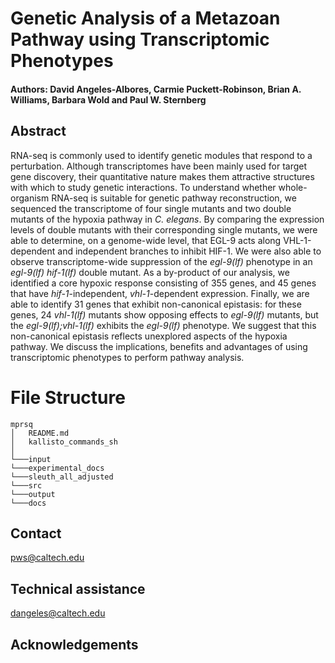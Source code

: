 # Genetic Analysis of a Metazoan Pathway using Transcriptomic Phenotypes
#### Authors: David Angeles-Albores, Carmie Puckett-Robinson, Brian A. Williams, Barbara Wold and Paul W. Sternberg

## Abstract
RNA-seq is commonly used to identify genetic modules that respond to a perturbation. Although transcriptomes have been mainly used for target gene discovery, their quantitative nature makes them attractive structures with which to study genetic interactions. To understand whether whole-organism RNA-seq is suitable for genetic pathway reconstruction, we sequenced the transcriptome of four single mutants and two double mutants of the hypoxia pathway in *C. elegans*. By comparing the expression levels of double mutants with their corresponding single mutants, we were able to determine, on a genome-wide level, that EGL-9 acts along VHL-1-dependent and independent branches to inhibit HIF-1. We were also able to observe transcriptome-wide suppression of the *egl-9(lf)* phenotype in an *egl-9(lf) hif-1(lf)* double mutant. As a by-product of our analysis, we identified a core hypoxic response consisting of 355 genes, and 45 genes that have *hif-1*-independent, *vhl-1*-dependent expression. Finally, we are able to identify 31 genes that exhibit non-canonical epistasis: for these genes, 24 *vhl-1(lf)* mutants show opposing effects to *egl-9(lf)* mutants, but the *egl-9(lf);vhl-1(lf)* exhibits the *egl-9(lf)* phenotype. We suggest that this non-canonical epistasis reflects unexplored aspects of the hypoxia pathway. We discuss the implications, benefits and advantages of using transcriptomic phenotypes to perform pathway analysis.

# File Structure
```
mprsq
│   README.md
│   kallisto_commands_sh    
│
└───input
└───experimental_docs
└───sleuth_all_adjusted
└───src
└───output
└───docs
```


## Contact
pws@caltech.edu

## Technical assistance
dangeles@caltech.edu

## Acknowledgements
